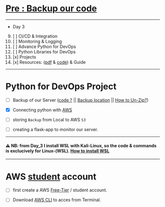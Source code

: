 # [Pre : Backup our code](../Day%203/backup.py)

---

- Day 3

09) [ ] CI/CD & Integration
10) [ ] Monitoring & Logging
11) [ ] Advance Python for DevOps
12) [ ] Python Libraries for DevOps
13) [x] Projects
14) [x] Resources: ([pdf]() & [code](https://github.com/LondheShubham153/python-masterclass)) & Guide

---

# Python for DevOps Project

- [ ] Backup of our Server ([code ?](./backup.py) || [Backup location](../../Py%20for%20DevOps-Backup/) || [How to Un-Zip?](./un-zip.md))
- [x] Connecting python with [AWS](#)
- [ ] storing `Backup` from Local to AWS `S3`
- [ ] creating a flask-app to monitor our server.


---

#### ⚠️ NB: from Day_3 I install WSL with Kali-Linux, so the code & commands is exclucively for Linux-(WSL). [How to install WSL](https://github.com/akashdip2001/kali-all-commands/blob/main/README.md#wsl) 

---

# AWS [student](https://aws.amazon.com/education/awseducate/) account

- [ ] first create a AWS [Free-Tier](https://aws.amazon.com/free) / student account.
- [ ] Download [AWS CLI](https://docs.aws.amazon.com/cli/latest/userguide/getting-started-install.html#getting-started-install-instructions) to acces from Terminal.

